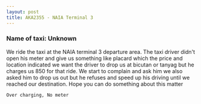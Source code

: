 ```yaml
---
layout: post
title: AKA2355 - NAIA Terminal 3
---
```


### Name of taxi: Unknown 

We ride the taxi at the NAIA terminal 3 departure area. The taxi driver didn't open his meter and give us something like placard which the price and location indicated we want the driver to drop us at bicutan or tanyag but he charges us 850 for that ride. We start to complain and ask him we also asked him to drop us out but he refuses and speed up his driving until we reached our destination. Hope you can do something about this matter 

```Over charging, No meter```
